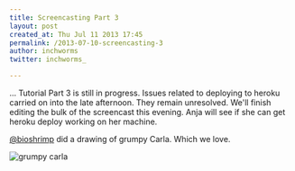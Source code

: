 ```yaml
---
title: Screencasting Part 3
layout: post
created_at: Thu Jul 11 2013 17:45
permalink: /2013-07-10-screencasting-3
author: inchworms
twitter: inchworms_

---
```


... Tutorial Part 3 is still in progress. Issues related to deploying to heroku carried on into the late afternoon. They remain unresolved. We'll finish editing the bulk of the screencast this evening. Anja will see if she can get heroku deploy working on her machine. 

[@bioshrimp](https://twitter.com/bioshrimp) did a drawing of grumpy Carla. Which we love.

![grumpy carla](/inchworms/images/grumpycarla.jpg)
